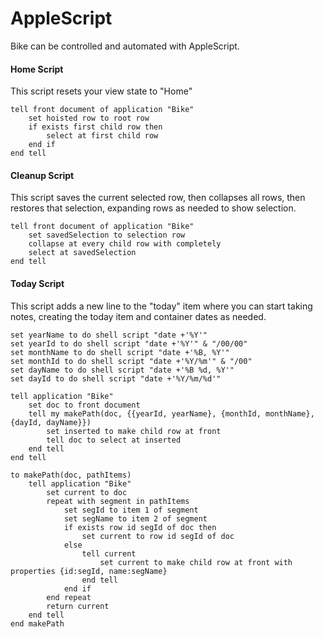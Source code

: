 # AppleScript

Bike can be controlled and automated with AppleScript.

#### Home Script

This script resets your view state to "Home"

```
tell front document of application "Bike"
    set hoisted row to root row
    if exists first child row then
        select at first child row
    end if
end tell
```

#### Cleanup Script

This script saves the current selected row, then collapses all rows, then restores that selection, expanding rows as needed to show selection.

```
tell front document of application "Bike"
    set savedSelection to selection row
    collapse at every child row with completely
    select at savedSelection
end tell
```

#### Today Script

This script adds a new line to the "today" item where you can start taking notes, creating the today item and container dates as needed.

```
set yearName to do shell script "date +'%Y'"
set yearId to do shell script "date +'%Y'" & "/00/00"
set monthName to do shell script "date +'%B, %Y'"
set monthId to do shell script "date +'%Y/%m'" & "/00"
set dayName to do shell script "date +'%B %d, %Y'"
set dayId to do shell script "date +'%Y/%m/%d'"

tell application "Bike"
    set doc to front document
    tell my makePath(doc, {{yearId, yearName}, {monthId, monthName}, {dayId, dayName}})
        set inserted to make child row at front
        tell doc to select at inserted
    end tell
end tell

to makePath(doc, pathItems)
    tell application "Bike"
        set current to doc
        repeat with segment in pathItems
            set segId to item 1 of segment
            set segName to item 2 of segment
            if exists row id segId of doc then
                set current to row id segId of doc
            else
                tell current
                    set current to make child row at front with properties {id:segId, name:segName}
                end tell
            end if
        end repeat
        return current
    end tell
end makePath
```
